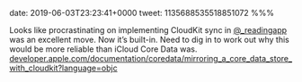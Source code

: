date: 2019-06-03T23:23:41+0000
tweet: 1135688535518851072
%%%

Looks like procrastinating on implementing CloudKit sync in [@_readingapp](https://twitter.com/_readingapp) was an excellent move. Now it’s built-in. Need to dig in to work out why this would be more reliable than iCloud Core Data was. [developer.apple.com/documentation/coredata/mirroring\_a\_core\_data\_store\_with\_cloudkit?language=objc](https://developer.apple.com/documentation/coredata/mirroring_a_core_data_store_with_cloudkit?language=objc)
